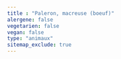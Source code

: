 ```yaml
---
title : "Paleron, macreuse (boeuf)"
alergene: false
vegetarien: false
vegan: false
type: "animaux"
sitemap_exclude: true
--- 
```

